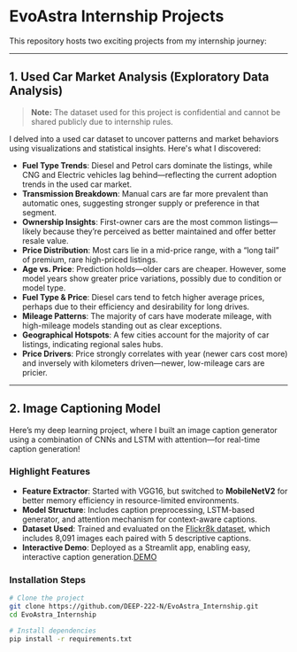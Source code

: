 # EvoAstra Internship Projects

This repository hosts two exciting projects from my internship journey:

---

## 1. Used Car Market Analysis (Exploratory Data Analysis)

> **Note:** The dataset used for this project is confidential and cannot be shared publicly due to internship rules.

I delved into a used car dataset to uncover patterns and market behaviors using visualizations and statistical insights. Here's what I discovered:

- **Fuel Type Trends**: Diesel and Petrol cars dominate the listings, while CNG and Electric vehicles lag behind—reflecting the current adoption trends in the used car market.  
- **Transmission Breakdown**: Manual cars are far more prevalent than automatic ones, suggesting stronger supply or preference in that segment.  
- **Ownership Insights**: First-owner cars are the most common listings—likely because they’re perceived as better maintained and offer better resale value.  
- **Price Distribution**: Most cars lie in a mid-price range, with a “long tail” of premium, rare high-priced listings.  
- **Age vs. Price**: Prediction holds—older cars are cheaper. However, some model years show greater price variations, possibly due to condition or model type.  
- **Fuel Type & Price**: Diesel cars tend to fetch higher average prices, perhaps due to their efficiency and desirability for long drives.  
- **Mileage Patterns**: The majority of cars have moderate mileage, with high-mileage models standing out as clear exceptions.  
- **Geographical Hotspots**: A few cities account for the majority of car listings, indicating regional sales hubs.  
- **Price Drivers**: Price strongly correlates with year (newer cars cost more) and inversely with kilometers driven—newer, low-mileage cars are pricier.

---

## 2. Image Captioning Model

Here’s my deep learning project, where I built an image caption generator using a combination of CNNs and LSTM with attention—for real-time caption generation!

### Highlight Features

- **Feature Extractor**: Started with VGG16, but switched to **MobileNetV2** for better memory efficiency in resource-limited environments.
- **Model Structure**: Includes caption preprocessing, LSTM-based generator, and attention mechanism for context-aware captions.
- **Dataset Used**: Trained and evaluated on the [Flickr8k dataset](https://www.kaggle.com/adityajn105/flickr8k), which includes 8,091 images each paired with 5 descriptive captions.
- **Interactive Demo**: Deployed as a Streamlit app, enabling easy, interactive caption generation.[DEMO](evoastrainternship-img.streamlit.app/)

### Installation Steps

```bash
# Clone the project
git clone https://github.com/DEEP-222-N/EvoAstra_Internship.git
cd EvoAstra_Internship

# Install dependencies
pip install -r requirements.txt
